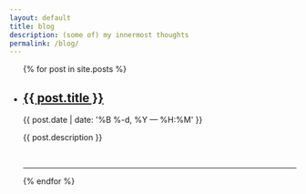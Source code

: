 ```yaml
---
layout: default
title: blog
description: (some of) my innermost thoughts
permalink: /blog/
---
```


<!-- <ul class="categories center">
    {% for category in site.categories %}
    <li><a href="{{ site.baseurl }}/blog/{{ category }}/">{{ category }}</a></li>
    {% endfor %}
</ul> -->

<ul class="post-list">
    {% for post in site.posts %}
      <li>
        <h2><a class="post-title" href="{{ post.url | prepend: site.baseurl }}">{{ post.title }}</a></h2>
        <p class="post-meta">{{ post.date | date: '%B %-d, %Y — %H:%M' }}</p>
        <p>{{ post.description }}</p>
        <br/>
        <hr/>
      </li>
    {% endfor %}
</ul>